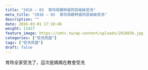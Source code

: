 ```yaml
---
title: "2016 – 03  育玲母親林張阿蕊姊妹受洗"
meta_title: "2016 – 03  育玲母親林張阿蕊姊妹受洗"
description: ""
date: 2016-03-01 17:10:46
weight: 11427
feature_image: https://cmtc.tw/wp-content/uploads/201603b.jpg
categories: ["受洗見證"]
tags: ["受洗見證"]
draft: false
---
```


育玲全家受洗了，這次是媽媽在教會受洗
        